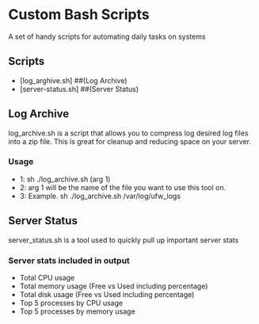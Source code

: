 # Custom Bash Scripts

A set of handy scripts for automating daily tasks on systems

## Scripts

- [log_arghive.sh] ##(Log Archive)
- [server-status.sh] ##(Server Status)

## Log Archive
<p>log_archive.sh is a script that allows you to compress log desired log files into a zip file. This is great for cleanup and reducing space on your server.</p>

### Usage
- 1: sh ./log_archive.sh (arg 1)
- 2: arg 1 will be the name of the file you want to use this tool on.
- 3: Example. sh ./log_archive.sh /var/log/ufw_logs

## Server Status
<p>server_status.sh is a tool used to quickly pull up important server stats</p>

### Server stats included in output
- Total CPU usage
- Total memory usage (Free vs Used including percentage)
- Total disk usage (Free vs Used including percentage)
- Top 5 processes by CPU usage
- Top 5 processes by memory usage
